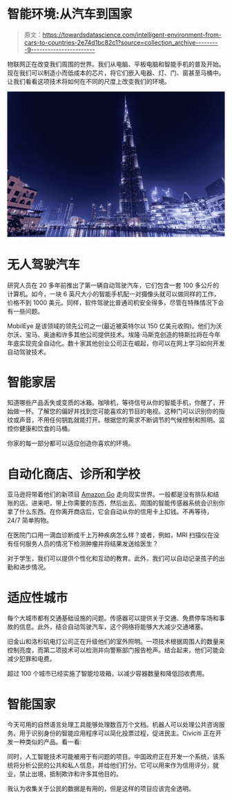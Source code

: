 # 智能环境:从汽车到国家

> 原文：<https://towardsdatascience.com/intelligent-environment-from-cars-to-countries-2e74d1bc82c1?source=collection_archive---------9----------------------->

物联网正在改变我们周围的世界。我们从电脑、平板电脑和智能手机的普及开始。现在我们可以制造小而低成本的芯片，将它们嵌入电器、灯、门、窗甚至马桶中。让我们看看这项技术将如何在不同的尺度上改变我们的环境。

![](img/bc8797a66d22783fd4d4649c6f5bc17b.png)

# 无人驾驶汽车

研究人员在 20 多年前推出了第一辆自动驾驶汽车，它们包含一套 100 多公斤的计算机。如今，一块 6 英尺大小的智能手机配一对摄像头就可以做同样的工作，价格不到 1000 美元。同样，软件驾驶比普通司机安全得多，尽管在特殊情况下会有一些问题。

MobilEye 是该领域的领先公司之一(最近被英特尔以 150 亿美元收购)。他们为沃尔沃、宝马、奥迪和许多其他公司提供技术。埃隆·马斯克创造的特斯拉将在今年年底实现完全自动化。数十家其他创业公司正在崛起，你可以在网上学习如何开发自动驾驶技术。

# 智能家居

知道哪些产品丢失或变质的冰箱。咖啡机，等待信号从你的智能手机，你醒了，开始做一杯。了解您的偏好并找到您可能喜欢的节目的电视。这种门可以识别你的指纹或声音，不用任何钥匙就能打开。根据您的需求不断调节的气候控制和照明。监控你健康和饮食的马桶。

你家的每一部分都可以适应创造你喜欢的环境。

# 自动化商店、诊所和学校

亚马逊将带着他们的新项目 [Amazon Go](https://www.amazon.com/b?node=16008589011) 走向现实世界。一般都是没有排队和结账的店。进来吧，带上你需要的东西，然后出去。周围的智能传感器系统会识别你拿了什么东西。在你离开商店后，它会自动从你的信用卡上扣钱。不再等待，24/7 简单购物。

在医院门口用一滴血诊断成千上万种疾病怎么样？或者，例如，MRI 扫描仪在没有任何服务人员的情况下检测肿瘤并将结果发送给医生？

对于学生，我们可以提供个性化和互动的教育。此外，我们可以自动记录孩子的出勤和进步情况。

# 适应性城市

每个大城市都有交通基础设施的问题。传感器可以提供关于交通、免费停车场和事故的信息。此外，结合自动驾驶汽车，这个网络将能够大大减少交通堵塞。

旧金山和洛杉矶电灯公司正在升级他们的室外照明。一项技术根据周围人的数量来控制亮度，而第二项技术可以检测并向警察部门报告枪声。结合起来，他们可能会减少犯罪和电费。

超过 100 个城市已经实施了智能垃圾箱，以减少容器数量和降低回收费用。

# 智能国家

今天可用的自然语言处理工具能够处理数百万个文档。机器人可以处理公共咨询服务。用于识别身份的智能应用程序可以简化投票过程，促进民主。Civiciti 正在开发一种类似的产品。看一看:

同时，人工智能技术可能被用于有问题的项目。中国政府正在开发一个系统，该系统将分析公民的公共和私人信息，并给他们打分。它可以用来作为信用评分，就业，禁止出境，抵制欺诈和许多其他目的。

我认为收集关于公民的数据是有用的，但是这样的项目应该完全透明。